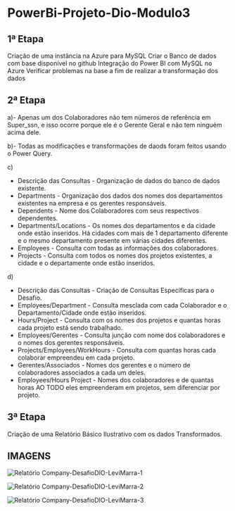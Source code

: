 # PowerBi-Projeto-Dio-Modulo3

## 1ª Etapa
Criação de uma instância na Azure para MySQL
Criar o Banco de dados com base disponível no github
Integração do Power BI com MySQL no Azure
Verificar problemas na base a fim de realizar a transformação dos dados

## 2ª Etapa 
a)- Apenas um dos Colaboradores não tem números de referência em Super_ssn, e isso ocorre porque ele é o Gerente Geral e não tem ninguém acima dele.

b)- Todas as modificações e transformações de daods foram feitos usando o Power Query.

c)
- Descrição das Consultas - Organização de dados do banco de dados existente.
- Departments - Organização dos dados dos nomes dos departamentos existentes na empresa e os gerentes responsáveis.
- Dependents - Nome dos Colaboradores com seus respectivos dependentes.
- Departments/Locations - Os nomes dos departamentos e da cidade onde estão inseridos. Há cidades com mais de 1 departamento diferente e  o mesmo departamento presente em várias cidades diferentes.
- Employees - Consulta com todas as informações dos colaboradores.
- Projects - Consulta com todos os nomes dos projetos existentes, a cidade e o departamente onde estão inseridos.

d)
- Descrição das Consultas - Criação de Consultas Específicas para o Desafio.
- Employees/Department - Consulta mesclada com cada Colaborador e o Departamento/Cidade onde estão inseridos.
- Hours/Project - Consulta com os nomes dos projetos e quantas horas cada projeto está sendo trabalhado.
- Employees/Gerentes - Consulta junção com nome dos colaboradores e o nomes dos gerentes responsáveis.
- Projects/Employees/WorkHours - Consulta com quantas horas cada colaborar empreendeu em cada projeto.
- Gerentes/Associados - Nomes dos gerentes e o número de colaboradores associados a cada um deles.
- Employees/Hours Project - Nomes dos colaboradores e de quantas horas AO TODO eles empreenderam em projetos, sem diferenciar por projeto.

## 3ª Etapa
Criação de uma Relatório Básico Ilustrativo com os dados Transformados.

## IMAGENS

![Relatório Company-DesafioDIO-LeviMarra-1](https://github.com/LeviMarra/PowerBi-Projeto-Dio-Modulo3/assets/137719953/7513d190-8ab7-4c66-8c51-8b1a04c0936c)

![Relatório Company-DesafioDIO-LeviMarra-2](https://github.com/LeviMarra/PowerBi-Projeto-Dio-Modulo3/assets/137719953/70696a8d-ec2a-43fa-91af-e6968ceaaba1)

![Relatório Company-DesafioDIO-LeviMarra-3](https://github.com/LeviMarra/PowerBi-Projeto-Dio-Modulo3/assets/137719953/024d3bbb-f40b-4846-9c96-c80b520c164e)


